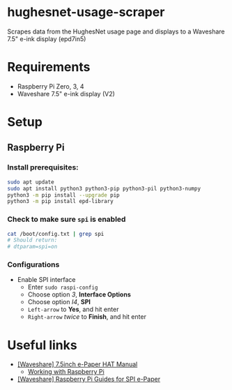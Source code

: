 # hughesnet-usage-scraper
Scrapes data from the HughesNet usage page and displays to a Waveshare 7.5" e-ink display (epd7in5)

# Requirements
 - Raspberry Pi Zero, 3, 4
 - Waveshare 7.5" e-ink display (V2)

# Setup
## Raspberry Pi
### Install prerequisites:
```bash
sudo apt update
sudo apt install python3 python3-pip python3-pil python3-numpy
python3 -m pip install --upgrade pip
python3 -m pip install epd-library
```

### Check to make sure `spi` is enabled
```bash
cat /boot/config.txt | grep spi
# Should return:
# dtparam=spi=on
```

### Configurations
 - Enable SPI interface
   - Enter `sudo raspi-config`
   - Choose option *3*, **Interface Options**
   - Choose option *I4*, **SPI**
   - `Left-arrow` to **Yes**, and hit enter
   - `Right-arrow` *twice* to **Finish**, and hit enter


# Useful links
 - [[Waveshare] 7.5inch e-Paper HAT Manual](https://www.waveshare.com/wiki/7.5inch_e-Paper_HAT)
   - [Working with Raspberry Pi](https://www.waveshare.com/wiki/7.5inch_e-Paper_HAT_Manual#Working_With_Raspberry_Pi)
 - [[Waveshare] Raspberry Pi Guides for SPI e-Paper](https://www.waveshare.com/wiki/Template:Raspberry_Pi_Guides_for_SPI_e-Paper)